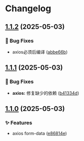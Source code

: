 # Changelog

## [1.1.2](https://github.com/KarinJS/esmify/compare/axios-v1.1.1...axios-v1.1.2) (2025-05-03)


### 🐛 Bug Fixes

* axios必须后编译 ([abbe66b](https://github.com/KarinJS/esmify/commit/abbe66bf15a1d8cf9f3d4022813000e88a4949d4))

## [1.1.1](https://github.com/KarinJS/esmify/compare/axios-v1.1.0...axios-v1.1.1) (2025-05-03)


### 🐛 Bug Fixes

* **axios:** 修复缺少的依赖 ([b41334d](https://github.com/KarinJS/esmify/commit/b41334dda39dfc5b3c71770c6f108332e02a0860))

## [1.1.0](https://github.com/KarinJS/esmify/compare/axios-v1.0.4...axios-v1.1.0) (2025-05-03)


### ✨ Features

* axios form-data ([e86814e](https://github.com/KarinJS/esmify/commit/e86814e4dc0933dda6518699508ca373d0e819a4))
